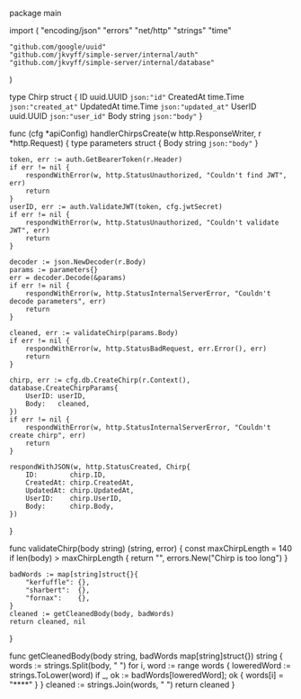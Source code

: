 package main

import (
	"encoding/json"
	"errors"
	"net/http"
	"strings"
	"time"

	"github.com/google/uuid"
	"github.com/jkvyff/simple-server/internal/auth"
	"github.com/jkvyff/simple-server/internal/database"
)

type Chirp struct {
	ID        uuid.UUID `json:"id"`
	CreatedAt time.Time `json:"created_at"`
	UpdatedAt time.Time `json:"updated_at"`
	UserID    uuid.UUID `json:"user_id"`
	Body      string    `json:"body"`
}

func (cfg *apiConfig) handlerChirpsCreate(w http.ResponseWriter, r *http.Request) {
	type parameters struct {
		Body string `json:"body"`
	}

	token, err := auth.GetBearerToken(r.Header)
	if err != nil {
		respondWithError(w, http.StatusUnauthorized, "Couldn't find JWT", err)
		return
	}
	userID, err := auth.ValidateJWT(token, cfg.jwtSecret)
	if err != nil {
		respondWithError(w, http.StatusUnauthorized, "Couldn't validate JWT", err)
		return
	}

	decoder := json.NewDecoder(r.Body)
	params := parameters{}
	err = decoder.Decode(&params)
	if err != nil {
		respondWithError(w, http.StatusInternalServerError, "Couldn't decode parameters", err)
		return
	}

	cleaned, err := validateChirp(params.Body)
	if err != nil {
		respondWithError(w, http.StatusBadRequest, err.Error(), err)
		return
	}

	chirp, err := cfg.db.CreateChirp(r.Context(), database.CreateChirpParams{
		UserID: userID,
		Body:   cleaned,
	})
	if err != nil {
		respondWithError(w, http.StatusInternalServerError, "Couldn't create chirp", err)
		return
	}

	respondWithJSON(w, http.StatusCreated, Chirp{
		ID:        chirp.ID,
		CreatedAt: chirp.CreatedAt,
		UpdatedAt: chirp.UpdatedAt,
		UserID:    chirp.UserID,
		Body:      chirp.Body,
	})
}

func validateChirp(body string) (string, error) {
	const maxChirpLength = 140
	if len(body) > maxChirpLength {
		return "", errors.New("Chirp is too long")
	}

	badWords := map[string]struct{}{
		"kerfuffle": {},
		"sharbert":  {},
		"fornax":    {},
	}
	cleaned := getCleanedBody(body, badWords)
	return cleaned, nil
}

func getCleanedBody(body string, badWords map[string]struct{}) string {
	words := strings.Split(body, " ")
	for i, word := range words {
		loweredWord := strings.ToLower(word)
		if _, ok := badWords[loweredWord]; ok {
			words[i] = "****"
		}
	}
	cleaned := strings.Join(words, " ")
	return cleaned
}